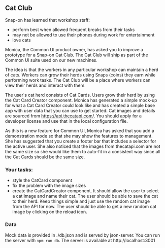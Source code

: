 ## Cat Club

Snap-on has learned that workshop staff:
- perform best when allowed frequent breaks from their tasks
- may not be allowed to use their phones during work for entertainment
- love cats

Monica, the Common UI product owner, has asked you to improve a prototype for a Snap-on Cat Club. The Cat Club will ship as part of the Common UI suite used on our new machines.

The idea is that the workers in any particular workshop can maintain a herd of cats. Workers can grow their herds using Snaps (coins) they earn while performing work tasks. The Cat Club will be a place where workers can view their herds and interact with them.

The user's cat herd consists of Cat Cards. Users grow their herd by using the Cat Card Creator component. Monica has generated a simple mock-up for what a Cat Card Creator could look like and has created a simple base app with user data that you can use to get started. Cat images and details are sourced from https://api.thecatapi.com/. You should apply for a developer license and use that in the local configuration file.

As this is a new feature for Common UI, Monica has asked that you add a demonstration mode so that she may show the features to management. She has suggested that you create a footer bar that includes a selector for the active user. She also noticed that the images from thecatapi.com are not the same size so she would like them to auto-fit in a consistent way since all the Cat Cards should be the same size.


### Your tasks: 
- style the CatCard component
- fix the problem with the image sizes
- create the CatCardCreator component. It should allow the user to select a cat image and name their cat. The user should be able to save the cat to their herd. Keep things simple and just use the random cat image from the API for now. The user should be able to get a new random cat image by clicking on the reload icon.

### Data
Mock data is provided in ./db.json and is served by json-server. You can run the server with `npm run db`. The server is available at http://localhost:3001

